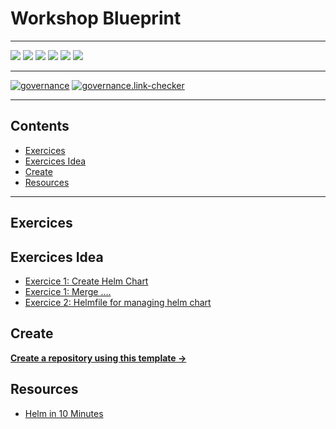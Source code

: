 # Workshop Blueprint

---

![](https://img.shields.io/github/commit-activity/m/ik-workshop/workshop-blueprint)
![](https://img.shields.io/github/last-commit/ik-workshop/workshop-blueprint)
[![](https://img.shields.io/github/license/ivankatliarchuk/.github)](https://github.com/ivankatliarchuk/.github/LICENCE)
[![](https://img.shields.io/github/languages/code-size/ik-workshop/workshop-blueprint)](https://github.com/ik-workshop/workshop-blueprint)
[![](https://img.shields.io/github/repo-size/ik-workshop/workshop-blueprint)](https://github.com/ik-workshop/workshop-blueprint)
![](https://img.shields.io/github/languages/top/ik-workshop/workshop-blueprint?color=green&logo=markdown&logoColor=blue)

---

[![governance][governance-badge]][governance-action]
[![governance.link-checker][governance.link-checker.badge]][governance.link-checker.status]

---

<!-- START doctoc generated TOC please keep comment here to allow auto update -->
<!-- DON'T EDIT THIS SECTION, INSTEAD RE-RUN doctoc TO UPDATE -->
## Contents

- [Exercices](#exercices)
- [Exercices Idea](#exercices-idea)
- [Create](#create)
- [Resources](#resources)

<!-- END doctoc generated TOC please keep comment here to allow auto update -->

---

## Exercices

## Exercices Idea

- [Exercice 1: Create Helm Chart]()
- [Exercice 1: Merge ....]()
- [Exercice 2: Helmfile for managing helm chart](https://jhooq.com/helmfile-manage-helmchart/)

## Create

[**Create a repository using this template →**][template.generate]

## Resources

- [Helm in 10 Minutes](https://banzaicloud.com/blog/creating-helm-charts-part-2/)

<!-- resources -->
[template.generate]: https://github.com/ik-workshop/workshop-blueprint/generate
[code-style.badge]: https://img.shields.io/badge/code_style-prettier-ff69b4.svg?style=flat-square

[governance-badge]: https://github.com/ik-workshop/workshop-blueprint/actions/workflows/governance.bot.yml/badge.svg
[governance-action]: https://github.com/ik-workshop/workshop-blueprint/actions/workflows/governance.bot.yml

[governance.link-checker.badge]: https://github.com/ik-workshop/workshop-blueprint/actions/workflows/governance.links-checker.yml/badge.svg
[governance.link-checker.status]: https://github.com/ik-workshop/workshop-blueprint/actions/workflows/governance.links-checker.yml

